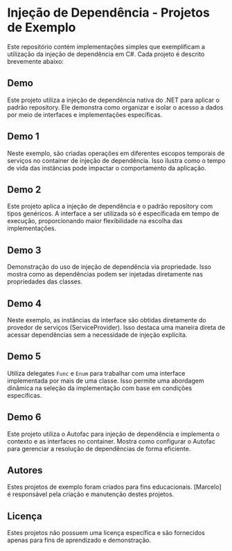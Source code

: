 # Injeção de Dependência - Projetos de Exemplo

Este repositório contém implementações simples que exemplificam a utilização da injeção de dependência em C#. Cada projeto é descrito brevemente abaixo:

## Demo

Este projeto utiliza a injeção de dependência nativa do .NET para aplicar o padrão repository. Ele demonstra como organizar e isolar o acesso a dados por meio de interfaces e implementações específicas.

## Demo 1

Neste exemplo, são criadas operações em diferentes escopos temporais de serviços no container de injeção de dependência. Isso ilustra como o tempo de vida das instâncias pode impactar o comportamento da aplicação.

## Demo 2

Este projeto aplica a injeção de dependência e o padrão repository com tipos genéricos. A interface a ser utilizada só é especificada em tempo de execução, proporcionando maior flexibilidade na escolha das implementações.

## Demo 3

Demonstração do uso de injeção de dependência via propriedade. Isso mostra como as dependências podem ser injetadas diretamente nas propriedades das classes.

## Demo 4

Neste exemplo, as instâncias da interface são obtidas diretamente do provedor de serviços (ServiceProvider). Isso destaca uma maneira direta de acessar dependências sem a necessidade de injeção explícita.

## Demo 5

Utiliza delegates `Func` e `Enum` para trabalhar com uma interface implementada por mais de uma classe. Isso permite uma abordagem dinâmica na seleção da implementação com base em condições específicas.

## Demo 6

Este projeto utiliza o Autofac para injeção de dependência e implementa o contexto e as interfaces no container. Mostra como configurar o Autofac para gerenciar a resolução de dependências de forma eficiente.

## Autores

Estes projetos de exemplo foram criados para fins educacionais. [Marcelo] é responsável pela criação e manutenção destes projetos.

## Licença

Estes projetos não possuem uma licença específica e são fornecidos apenas para fins de aprendizado e demonstração.

